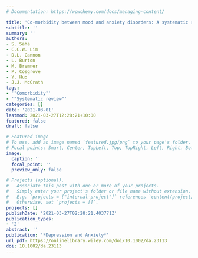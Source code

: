 ```yaml
---
# Documentation: https://wowchemy.com/docs/managing-content/

title: 'Co‐morbidity between mood and anxiety disorders: A systematic review and meta‐analysis'
subtitle: ''
summary: ''
authors:
- S. Saha
- C.C.W. Lim
- D.L. Cannon
- L. Burton
- M. Bremner
- P. Cosgrove
- Y. Huo
- J.J. McGrath
tags: 
- '"Comorbidity"'
- '"Systematic review"'
categories: []
date: '2021-03-01'
lastmod: 2021-03-27T12:28:21+10:00
featured: false
draft: false

# Featured image
# To use, add an image named `featured.jpg/png` to your page's folder.
# Focal points: Smart, Center, TopLeft, Top, TopRight, Left, Right, BottomLeft, Bottom, BottomRight.
image:
  caption: ''
  focal_point: ''
  preview_only: false

# Projects (optional).
#   Associate this post with one or more of your projects.
#   Simply enter your project's folder or file name without extension.
#   E.g. `projects = ["internal-project"]` references `content/project/deep-learning/index.md`.
#   Otherwise, set `projects = []`.
projects: []
publishDate: '2021-03-27T02:28:21.403771Z'
publication_types:
- '2'
abstract: ''
publication: '*Depression and Anxiety*'
url_pdf: https://onlinelibrary.wiley.com/doi/10.1002/da.23113
doi: 10.1002/da.23113
---
```

